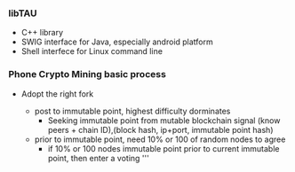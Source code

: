 ### libTAU
* C++ library
* SWIG interface for Java, especially android platform
* Shell interfece for Linux command line

### Phone Crypto Mining basic process
* Adopt the right fork

    * post to immutable point, highest difficulty dorminates
         * Seeking immutable point from mutable blockchain signal (know peers + chain ID),(block hash, ip+port, immutable point hash)
    * prior to immutable point, need 10% or 100 of random nodes to agree
         * if 10% or 100 nodes immutable point prior to current immutable point, then enter a voting
'''
